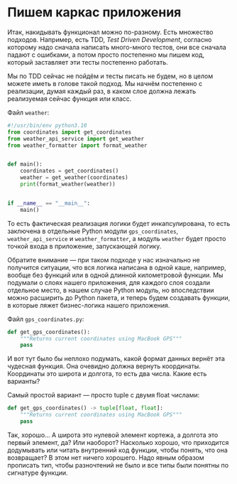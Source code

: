 # Пишем каркас приложения

Итак, накидывать функционал можно по-разному. Есть множество подходов. Например, есть TDD, *Test Driven Development*, согласно которому надо сначала написать много-много тестов, они все сначала падают с ошибками, а потом просто постепенно мы пишем код, который заставляет эти тесты постепенно работать.

Мы по TDD сейчас не пойдём и тесты писать не будем, но в целом можете иметь в голове такой подход. Мы начнём постепенно с реализации, думая каждый раз, в каком слое должна лежать реализуемая сейчас функция или класс.

Файл `weather`:

```python
#!/usr/bin/env python3.10
from coordinates import get_coordinates
from weather_api_service import get_weather
from weather_formatter import format_weather


def main():
    coordinates = get_coordinates()
    weather = get_weather(coordinates)
    print(format_weather(weather))


if __name__ == "__main__":
    main()
```

То есть фактическая реализация логики будет инкапсулирована, то есть заключена в отдельные Python модули `gps_coordinates`, `weather_api_service` и `weather_formatter`, а модуль `weather` будет просто точкой входа в приложение, запускающей логику.

Обратите внимание — при таком подходе у нас изначально не получится ситуации, что вся логика написана в одной каше, например, вообще без функций или в одной длинной километровой функции. Мы подумали о слоях нашего приложения, для каждого слоя создали отдельное место, в нашем случае Python модуль, но впоследствии можно расширить до Python пакета, и теперь будем создавать функции, в которые ляжет бизнес-логика нашего приложения.

Файл `gps_coordinates.py`:

```python
def get_gps_coordinates():
    """Returns current coordinates using MacBook GPS"""
    pass
```

И вот тут было бы неплохо подумать, какой формат данных вернёт эта чудесная функция. Она очевидно должна вернуть координаты. Координаты это широта и долгота, то есть два числа. Какие есть варианты?

Самый простой вариант — просто tuple с двумя float числами:

```python
def get_gps_coordinates() -> tuple[float, float]:
    """Returns current coordinates using MacBook GPS"""
    pass
```

Так, хорошо... А широта это нулевой элемент кортежа, а долгота это первый элемент, да? Или наоборот? Насколько хорошо, что приходится додумывать или читать внутренний код функции, чтобы понять, что она возвращает? В этом нет ничего хорошего. Надо явным образом прописать тип, чтобы разночтений не было и все типы были понятны по сигнатуре функции.
